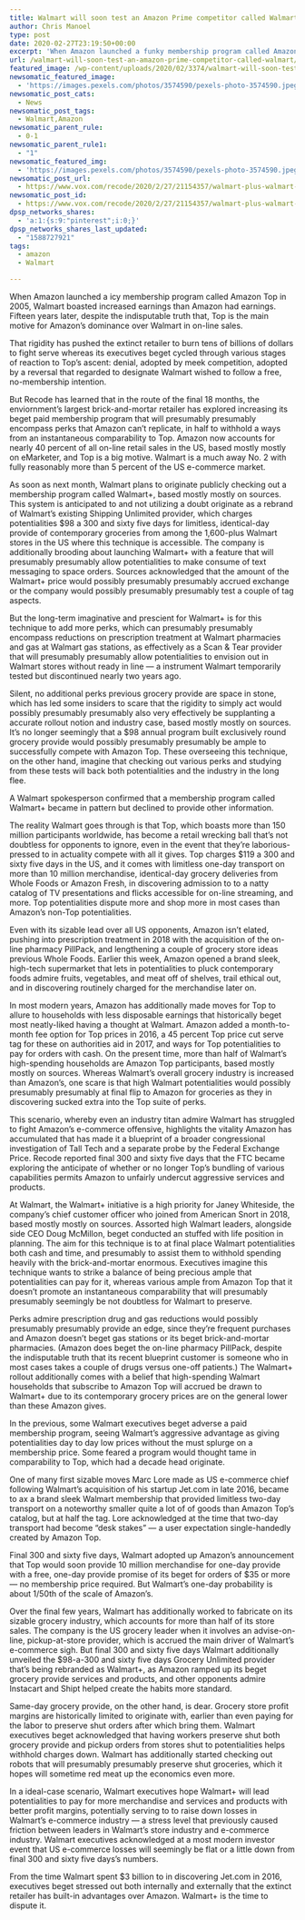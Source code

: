 ```yaml
---
title: Walmart will soon test an Amazon Prime competitor called Walmart+
author: Chris Manoel
type: post
date: 2020-02-27T23:19:50+00:00
excerpt: 'When Amazon launched a funky membership program called Amazon Prime in 2005, Walmart boasted larger profits than Amazon had revenue. Fifteen years later, though, Prime is the key reason for Amazon’s dominance over Walmart in online sales. That pressure has pushed the traditional retailer to burn tens of billions of dollars to fight back while&hellip;'
url: /walmart-will-soon-test-an-amazon-prime-competitor-called-walmart/
featured_image: /wp-content/uploads/2020/02/3374/walmart-will-soon-test-an-amazon-prime-competitor-called-walmart.jpeg
newsomatic_featured_image:
  - 'https://images.pexels.com/photos/3574590/pexels-photo-3574590.jpeg?auto=compress&#038;cs=tinysrgb&#038;h=650&#038;w=940'
newsomatic_post_cats:
  - News
newsomatic_post_tags:
  - Walmart,Amazon
newsomatic_parent_rule:
  - 0-1
newsomatic_parent_rule1:
  - "1"
newsomatic_featured_img:
  - 'https://images.pexels.com/photos/3574590/pexels-photo-3574590.jpeg?auto=compress&#038;cs=tinysrgb&#038;h=650&#038;w=940'
newsomatic_post_url:
  - https://www.vox.com/recode/2020/2/27/21154357/walmart-plus-walmart-grocery-delivery-unlimited-membership-amazon-prime
newsomatic_post_id:
  - https://www.vox.com/recode/2020/2/27/21154357/walmart-plus-walmart-grocery-delivery-unlimited-membership-amazon-prime
dpsp_networks_shares:
  - 'a:1:{s:9:"pinterest";i:0;}'
dpsp_networks_shares_last_updated:
  - "1588727921"
tags:
  - amazon
  - Walmart

---
```

<div class="c-entry-content">
  <p id="u7pF8e">
    When Amazon launched a icy membership program called Amazon Top in 2005, Walmart boasted increased earnings than Amazon had earnings. Fifteen years later, despite the indisputable truth that, Top is the main motive for Amazon’s dominance over Walmart in on-line sales.
  </p>
  
  <p id="5NiBN7">
    That rigidity has pushed the extinct retailer to burn tens of billions of dollars to fight serve whereas its executives beget cycled through various stages of reaction to Top’s ascent: denial, adopted by meek competition, adopted by a reversal that regarded to designate Walmart wished to follow a free, no-membership intention.
  </p>
  
  <p id="GUrtHF">
    But Recode has learned that in the route of the final 18 months, the enviornment’s largest brick-and-mortar retailer has explored increasing its beget paid membership program that will presumably presumably encompass perks that Amazon can’t replicate, in half to withhold a ways from an instantaneous comparability to Top. Amazon now accounts for nearly 40 percent of all on-line retail sales in the US, based mostly mostly on eMarketer, and Top is a big motive. Walmart is a much away No. 2 with fully reasonably more than 5 percent of the US e-commerce market.
  </p>
  
  <p id="XrMC3R">
    As soon as next month, Walmart plans to originate publicly checking out a membership program called Walmart+, based mostly mostly on sources. This system is anticipated to and not utilizing a doubt originate as a rebrand of Walmart’s existing Shipping Unlimited provider, which charges potentialities $98 a 300 and sixty five days for limitless, identical-day provide of contemporary groceries from among the 1,600-plus Walmart stores in the US where this technique is accessible. The company is additionally brooding about launching Walmart+ with a feature that will presumably presumably allow potentialities to make consume of text messaging to space orders. Sources acknowledged that the amount of the Walmart+ price would possibly presumably presumably accrued exchange or the company would possibly presumably presumably test a couple of tag aspects.
  </p>
  
  <p id="f7q4Ok">
    But the long-term imaginative and prescient for Walmart+ is for this technique to add more perks, which can presumably presumably encompass reductions on prescription treatment at Walmart pharmacies and gas at Walmart gas stations, as effectively as a Scan & Tear provider that will presumably presumably allow potentialities to envision out in Walmart stores without ready in line — a instrument Walmart temporarily tested but discontinued nearly two years ago.
  </p>
  
  <p id="wW800N">
    Silent, no additional perks previous grocery provide are space in stone, which has led some insiders to scare that the rigidity to simply act would possibly presumably presumably also very effectively be supplanting a accurate rollout notion and industry case, based mostly mostly on sources. It’s no longer seemingly that a $98 annual program built exclusively round grocery provide would possibly presumably presumably be ample to successfully compete with Amazon Top. These overseeing this technique, on the other hand, imagine that checking out various perks and studying from these tests will back both potentialities and the industry in the long flee.
  </p>
  
  <p id="BlHUbk">
    A Walmart spokesperson confirmed that a membership program called Walmart+ became in pattern but declined to provide other information.
  </p>
  
  <p id="MY9cfT">
    The reality Walmart goes through is that Top, which boasts more than 150 million participants worldwide, has become a retail wrecking ball that’s not doubtless for opponents to ignore, even in the event that they’re laborious-pressed to in actuality compete with all it gives. Top charges $119 a 300 and sixty five days in the US, and it comes with limitless one-day transport on more than 10 million merchandise, identical-day grocery deliveries from Whole Foods or Amazon Fresh, in discovering admission to to a natty catalog of TV presentations and flicks accessible for on-line streaming, and more. Top potentialities dispute more and shop more in most cases than Amazon’s non-Top potentialities.
  </p>
  
  <p id="TPQ4Vf">
    Even with its sizable lead over all US opponents, Amazon isn’t elated, pushing into prescription treatment in 2018 with the acquisition of the on-line pharmacy PillPack, and lengthening a couple of grocery store ideas previous Whole Foods. Earlier this week, Amazon opened a brand sleek, high-tech supermarket that lets in potentialities to pluck contemporary foods admire fruits, vegetables, and meat off of shelves, trail ethical out, and in discovering routinely charged for the merchandise later on.
  </p>
  
  <p id="ZMpzXx">
    In most modern years, Amazon has additionally made moves for Top to allure to households with less disposable earnings that historically beget most neatly-liked having a thought at Walmart. Amazon added a month-to-month fee option for Top prices in 2016, a 45 percent Top price cut serve tag for these on authorities aid in 2017, and ways for Top potentialities to pay for orders with cash. On the present time, more than half of Walmart’s high-spending households are Amazon Top participants, based mostly mostly on sources. Whereas Walmart’s overall grocery industry is increased than Amazon’s, one scare is that high Walmart potentialities would possibly presumably presumably at final flip to Amazon for groceries as they in discovering sucked extra into the Top suite of perks.
  </p>
  
  <p id="zOm7i2">
    This scenario, whereby even an industry titan admire Walmart has struggled to fight Amazon’s e-commerce offensive, highlights the vitality Amazon has accumulated that has made it a blueprint of a broader congressional investigation of Tall Tech and a separate probe by the Federal Exchange Price. Recode reported final 300 and sixty five days that the FTC became exploring the anticipate of whether or no longer Top’s bundling of various capabilities permits Amazon to unfairly undercut aggressive services and products.
  </p>
  
  <p id="dZrkum">
    At Walmart, the Walmart+ initiative is a high priority for Janey Whiteside, the company’s chief customer officer who joined from American Snort in 2018, based mostly mostly on sources. Assorted high Walmart leaders, alongside side CEO Doug McMillon, beget conducted an stuffed with life position in planning. The aim for this technique is to at final place Walmart potentialities both cash and time, and presumably to assist them to withhold spending heavily with the brick-and-mortar enormous. Executives imagine this technique wants to strike a balance of being precious ample that potentialities can pay for it, whereas various ample from Amazon Top that it doesn’t promote an instantaneous comparability that will presumably presumably seemingly be not doubtless for Walmart to preserve.
  </p>
  
  <p id="yW8NgX">
    Perks admire prescription drug and gas reductions would possibly presumably presumably provide an edge, since they&#8217;re frequent purchases and Amazon doesn’t beget gas stations or its beget brick-and-mortar pharmacies. (Amazon does beget the on-line pharmacy PillPack, despite the indisputable truth that its recent blueprint customer is someone who in most cases takes a couple of drugs versus one-off patients.) The Walmart+ rollout additionally comes with a belief that high-spending Walmart households that subscribe to Amazon Top will accrued be drawn to Walmart+ due to its contemporary grocery prices are on the general lower than these Amazon gives.
  </p>
  
  <p id="Z5UjMS">
    In the previous, some Walmart executives beget adverse a paid membership program, seeing Walmart’s aggressive advantage as giving potentialities day to day low prices without the must splurge on a membership price. Some feared a program would thought tame in comparability to Top, which had a decade head originate.
  </p>
  
  <p id="Vcoov7">
    One of many first sizable moves Marc Lore made as US e-commerce chief following Walmart’s acquisition of his startup Jet.com in late 2016, became to ax a brand sleek Walmart membership that provided limitless two-day transport on a noteworthy smaller quite a lot of of goods than Amazon Top’s catalog, but at half the tag. Lore acknowledged at the time that two-day transport had become “desk stakes” — a user expectation single-handedly created by Amazon Top.
  </p>
  
  <p id="mpuTcz">
    Final 300 and sixty five days, Walmart adopted up Amazon’s announcement that Top would soon provide 10 million merchandise for one-day provide with a free, one-day provide promise of its beget for orders of $35 or more — no membership price required. But Walmart’s one-day probability is about 1/50th of the scale of Amazon’s.
  </p>
  
  <p id="iYac41">
    Over the final few years, Walmart has additionally worked to fabricate on its sizable grocery industry, which accounts for more than half of its store sales. The company is the US grocery leader when it involves an advise-on-line, pickup-at-store provider, which is accrued the main driver of Walmart’s e-commerce sigh. But final 300 and sixty five days Walmart additionally unveiled the $98-a-300 and sixty five days Grocery Unlimited provider that’s being rebranded as Walmart+, as Amazon ramped up its beget grocery provide services and products, and other opponents admire Instacart and Shipt helped create the habits more standard.
  </p>
  
  <p id="n9LOTj">
    Same-day grocery provide, on the other hand, is dear. Grocery store profit margins are historically limited to originate with, earlier than even paying for the labor to preserve shut orders after which bring them. Walmart executives beget acknowledged that having workers preserve shut both grocery provide and pickup orders from stores shut to potentialities helps withhold charges down. Walmart has additionally started checking out robots that will presumably presumably preserve shut groceries, which it hopes will sometime red meat up the economics even more.
  </p>
  
  <p id="JyrGTQ">
    In a ideal-case scenario, Walmart executives hope Walmart+ will lead potentialities to pay for more merchandise and services and products with better profit margins, potentially serving to to raise down losses in Walmart’s e-commerce industry — a stress level that previously caused friction between leaders in Walmart’s store industry and e-commerce industry. Walmart executives acknowledged at a most modern investor event that US e-commerce losses will seemingly be flat or a little down from final 300 and sixty five days’s numbers.
  </p>
  
  <p id="0Mhvhj">
    From the time Walmart spent $3 billion to in discovering Jet.com in 2016, executives beget stressed out both internally and externally that the extinct retailer has built-in advantages over Amazon. Walmart+ is the time to dispute it.
  </p></p>
</div>